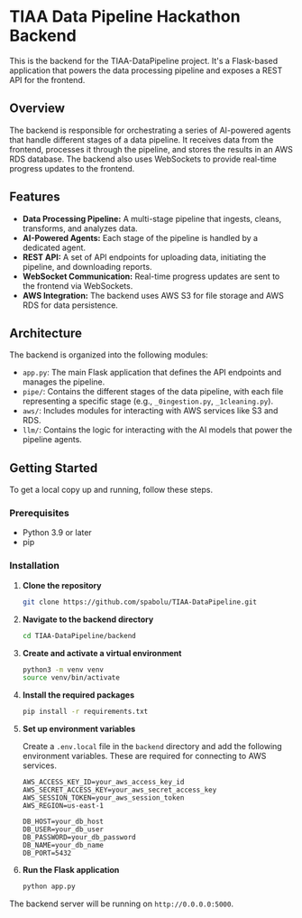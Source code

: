 # TIAA Data Pipeline Hackathon Backend

This is the backend for the TIAA-DataPipeline project. It's a Flask-based application that powers the data processing pipeline and exposes a REST API for the frontend.

## Overview

The backend is responsible for orchestrating a series of AI-powered agents that handle different stages of a data pipeline. It receives data from the frontend, processes it through the pipeline, and stores the results in an AWS RDS database. The backend also uses WebSockets to provide real-time progress updates to the frontend.

## Features

*   **Data Processing Pipeline:** A multi-stage pipeline that ingests, cleans, transforms, and analyzes data.
*   **AI-Powered Agents:** Each stage of the pipeline is handled by a dedicated agent.
*   **REST API:** A set of API endpoints for uploading data, initiating the pipeline, and downloading reports.
*   **WebSocket Communication:** Real-time progress updates are sent to the frontend via WebSockets.
*   **AWS Integration:** The backend uses AWS S3 for file storage and AWS RDS for data persistence.

## Architecture

The backend is organized into the following modules:

*   `app.py`: The main Flask application that defines the API endpoints and manages the pipeline.
*   `pipe/`: Contains the different stages of the data pipeline, with each file representing a specific stage (e.g., `_0ingestion.py`, `_1cleaning.py`).
*   `aws/`: Includes modules for interacting with AWS services like S3 and RDS.
*   `llm/`: Contains the logic for interacting with the AI models that power the pipeline agents.

## Getting Started

To get a local copy up and running, follow these steps.

### Prerequisites

*   Python 3.9 or later
*   pip

### Installation

1.  **Clone the repository**
    ```sh
    git clone https://github.com/spabolu/TIAA-DataPipeline.git
    ```

2.  **Navigate to the backend directory**
    ```sh
    cd TIAA-DataPipeline/backend
    ```

3.  **Create and activate a virtual environment**
    ```sh
    python3 -m venv venv
    source venv/bin/activate
    ```

4.  **Install the required packages**
    ```sh
    pip install -r requirements.txt
    ```

5.  **Set up environment variables**

    Create a `.env.local` file in the `backend` directory and add the following environment variables. These are required for connecting to AWS services.

    ```
    AWS_ACCESS_KEY_ID=your_aws_access_key_id
    AWS_SECRET_ACCESS_KEY=your_aws_secret_access_key
    AWS_SESSION_TOKEN=your_aws_session_token
    AWS_REGION=us-east-1

    DB_HOST=your_db_host
    DB_USER=your_db_user
    DB_PASSWORD=your_db_password
    DB_NAME=your_db_name
    DB_PORT=5432
    ```

6.  **Run the Flask application**
    ```sh
    python app.py
    ```

The backend server will be running on `http://0.0.0.0:5000`.
